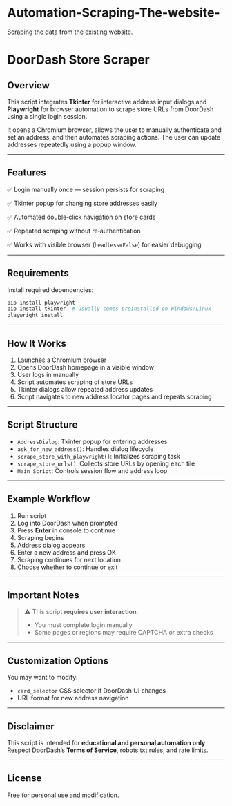 # Automation-Scraping-The-website-
Scraping the data from the existing website. 

# DoorDash Store Scraper 

## Overview

This script integrates **Tkinter** for interactive address input dialogs and **Playwright** for browser automation to scrape store URLs from DoorDash using a single login session.

It opens a Chromium browser, allows the user to manually authenticate and set an address, and then automates scraping actions. The user can update addresses repeatedly using a popup window.

---

## Features

✅ Login manually once — session persists for scraping

✅ Tkinter popup for changing store addresses easily

✅ Automated double‑click navigation on store cards

✅ Repeated scraping without re‑authentication

✅ Works with visible browser (`headless=False`) for easier debugging

---

## Requirements

Install required dependencies:

```bash
pip install playwright
pip install tkinter  # usually comes preinstalled on Windows/Linux
playwright install
```

---

## How It Works

1. Launches a Chromium browser
2. Opens DoorDash homepage in a visible window
3. User logs in manually
4. Script automates scraping of store URLs
5. Tkinter dialogs allow repeated address updates
6. Script navigates to new address locator pages and repeats scraping

---

## Script Structure

* `AddressDialog`: Tkinter popup for entering addresses
* `ask_for_new_address()`: Handles dialog lifecycle
* `scrape_store_with_playwright()`: Initializes scraping task
* `scrape_store_urls()`: Collects store URLs by opening each tile
* `Main Script`: Controls session flow and address loop

---

## Example Workflow

1. Run script
2. Log into DoorDash when prompted
3. Press **Enter** in console to continue
4. Scraping begins
5. Address dialog appears
6. Enter a new address and press OK
7. Scraping continues for next location
8. Choose whether to continue or exit

---

## Important Notes

> ⚠️ This script **requires user interaction**.
>
> * You must complete login manually
> * Some pages or regions may require CAPTCHA or extra checks

---

## Customization Options

You may want to modify:

* `card_selector` CSS selector if DoorDash UI changes
* URL format for new address navigation

---

## Disclaimer

This script is intended for **educational and personal automation only**. Respect DoorDash’s **Terms of Service**, robots.txt rules, and rate limits.

---

## License

Free for personal use and modification.
